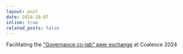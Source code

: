 ```yaml
---
layout: post
date: 2024-10-07
inline: true
related_posts: false
---
```


Facilitating the ["Governance co-lab" peer exchange](https://coalesce-widgets.getdbt.com/agenda/session/1383564) at Coalesce 2024